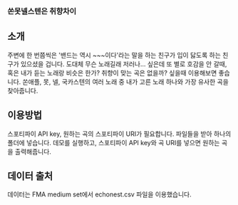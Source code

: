 ### 쏜못넬스텐은 취향차이

## 소개
주변에 한 번쯤씩은 '밴드는 역시 ~~~이다'라는 말을 하는 친구가 입이 닳도록 하는 친구가 있으셨을 겁니다.
도대체 무슨 노래길래 저러나... 싶은데 또 별로 호감을 안 갈때,
혹은 내가 듣는 노래랑 비슷은 한가? 취향이 맞는 곡은 없을까? 싶을때 이용해보면 좋습니다.
쏜애플, 못, 넬, 국카스텐의 여러 노래 중 내가 고른 노래 하나와 가장 유사한 곡을 찾아줍니다.

## 이용방법
스포티파이 API key, 원하는 곡의 스포티파이 URI가 필요합니다.
파일들을 받아 하나의 폴더에 넣습니다.
데모를 실행하고, 스포티파이 API key와 곡 URI를 넣으면 원하는 곡을 출력해줍니다.

## 데이터 출처
데이터는 FMA medium set에서 echonest.csv 파일을 이용했습니다.
